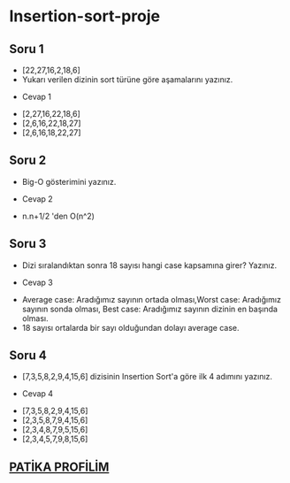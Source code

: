 # Insertion-sort-proje
## Soru 1
* [22,27,16,2,18,6]
* Yukarı verilen dizinin sort türüne göre aşamalarını yazınız.
- Cevap 1
* [2,27,16,22,18,6]
* [2,6,16,22,18,27]
* [2,6,16,18,22,27]
## Soru 2
* Big-O gösterimini yazınız.
- Cevap 2
* n.n+1/2 'den O(n^2)
## Soru 3
* Dizi sıralandıktan sonra 18 sayısı hangi case kapsamına girer? Yazınız.
- Cevap 3
* Average case: Aradığımız sayının ortada olması,Worst case: Aradığımız sayının sonda olması, Best case: Aradığımız sayının dizinin en başında olması.
* 18 sayısı ortalarda bir sayı olduğundan dolayı average case.
## Soru 4
* [7,3,5,8,2,9,4,15,6] dizisinin Insertion Sort'a göre ilk 4 adımını yazınız.
- Cevap 4
* [7,3,5,8,2,9,4,15,6]
* [2,3,5,8,7,9,4,15,6]
* [2,3,4,8,7,9,5,15,6]
* [2,3,4,5,7,9,8,15,6]
## [PATİKA PROFİLİM](https://app.patika.dev/yasinsuleymanoglu)
